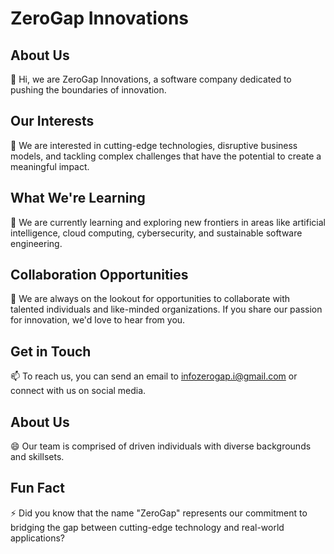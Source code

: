 # ZeroGap Innovations

## About Us
👋 Hi, we are ZeroGap Innovations, a software company dedicated to pushing the boundaries of innovation.

## Our Interests
👀 We are interested in cutting-edge technologies, disruptive business models, and tackling complex challenges that have the potential to create a meaningful impact.

## What We're Learning
🌱 We are currently learning and exploring new frontiers in areas like artificial intelligence, cloud computing, cybersecurity, and sustainable software engineering.

## Collaboration Opportunities
💞️ We are always on the lookout for opportunities to collaborate with talented individuals and like-minded organizations. If you share our passion for innovation, we'd love to hear from you.

## Get in Touch
📫 To reach us, you can send an email to [infozerogap.i@gmail.com](mailto:infozerogap.i@gmail.com) or connect with us on social media.

## About Us
😄 Our team is comprised of driven individuals with diverse backgrounds and skillsets.

## Fun Fact
⚡ Did you know that the name "ZeroGap" represents our commitment to bridging the gap between cutting-edge technology and real-world applications?

<!---
ZeroGapI/ZeroGapI is a ✨ special ✨ repository because its `README.md` (this file) appears on your GitHub profile.
You can click the Preview link to take a look at your changes.
--->
